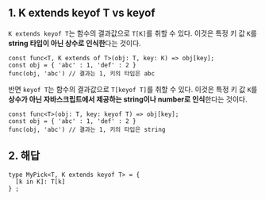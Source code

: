 ## 1. K extends keyof T vs keyof

`K extends keyof T`는 함수의 결과값으로 `T[K]`를 취할 수 있다. 이것은 특정 키 값 `K`를 **string 타입이 아닌 상수로 인식한**다는 것이다.

```tsx
const func<T, K extends of T>(obj: T, key: K) => obj[key]; 
const obj = { 'abc' : 1, 'def' : 2 }
func(obj, 'abc') // 결과는 1, 키의 타입은 abc
```

반면 `keyof T`는 함수의 결과값으로 `T[keyof T]`를 취할 수 있다. 이것은 특정 키 값 `K`를 **상수가 아닌 자바스크립트에서 제공하는 string이나 number로 인식**한다는 것이다.

```tsx
const func<T>(obj: T, key: keyof T) => obj[key];
const obj = { 'abc' : 1, 'def' : 2 }
func(obj, 'abc') // 결과는 1, 키의 타입은 string
```

## 2. 해답

```tsx
type MyPick<T, K extends keyof T> = {
  [k in K]: T[k]
} ;
```